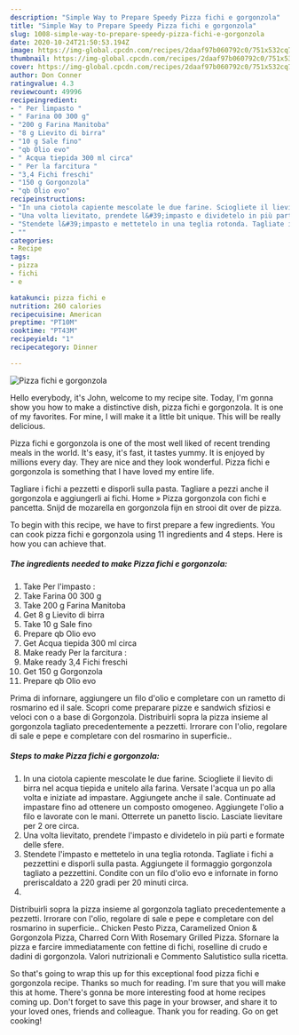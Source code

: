 ```yaml
---
description: "Simple Way to Prepare Speedy Pizza fichi e gorgonzola"
title: "Simple Way to Prepare Speedy Pizza fichi e gorgonzola"
slug: 1008-simple-way-to-prepare-speedy-pizza-fichi-e-gorgonzola
date: 2020-10-24T21:50:53.194Z
image: https://img-global.cpcdn.com/recipes/2daaf97b060792c0/751x532cq70/pizza-fichi-e-gorgonzola-recipe-main-photo.jpg
thumbnail: https://img-global.cpcdn.com/recipes/2daaf97b060792c0/751x532cq70/pizza-fichi-e-gorgonzola-recipe-main-photo.jpg
cover: https://img-global.cpcdn.com/recipes/2daaf97b060792c0/751x532cq70/pizza-fichi-e-gorgonzola-recipe-main-photo.jpg
author: Don Conner
ratingvalue: 4.3
reviewcount: 49996
recipeingredient:
- " Per limpasto "
- " Farina 00 300 g"
- "200 g Farina Manitoba"
- "8 g Lievito di birra"
- "10 g Sale fino"
- "qb Olio evo"
- " Acqua tiepida 300 ml circa"
- " Per la farcitura "
- "3,4 Fichi freschi"
- "150 g Gorgonzola"
- "qb Olio evo"
recipeinstructions:
- "In una ciotola capiente mescolate le due farine. Sciogliete il lievito di birra nel acqua tiepida e unitelo alla farina. Versate l&#39;acqua un po alla volta e iniziate ad impastare. Aggiungete anche il sale. Continuate ad impastare fino ad ottenere un composto omogeneo. Aggiungete l&#39;olio a filo e lavorate con le mani. Otterrete un panetto liscio. Lasciate lievitare per 2 ore circa."
- "Una volta lievitato, prendete l&#39;impasto e dividetelo in più parti e formate delle sfere."
- "Stendete l&#39;impasto e mettetelo in una teglia rotonda. Tagliate i fichi a pezzettini e disporli sulla pasta. Aggiungete il formaggio gorgonzola tagliato a pezzettini. Condite con un filo d&#39;olio evo e infornate in forno preriscaldato a 220 gradi per 20 minuti circa."
- ""
categories:
- Recipe
tags:
- pizza
- fichi
- e

katakunci: pizza fichi e 
nutrition: 260 calories
recipecuisine: American
preptime: "PT10M"
cooktime: "PT43M"
recipeyield: "1"
recipecategory: Dinner

---
```



![Pizza fichi e gorgonzola](https://img-global.cpcdn.com/recipes/2daaf97b060792c0/751x532cq70/pizza-fichi-e-gorgonzola-recipe-main-photo.jpg)

Hello everybody, it's John, welcome to my recipe site. Today, I'm gonna show you how to make a distinctive dish, pizza fichi e gorgonzola. It is one of my favorites. For mine, I will make it a little bit unique. This will be really delicious.

Pizza fichi e gorgonzola is one of the most well liked of recent trending meals in the world. It's easy, it's fast, it tastes yummy. It is enjoyed by millions every day. They are nice and they look wonderful. Pizza fichi e gorgonzola is something that I have loved my entire life.

Tagliare i fichi a pezzetti e disporli sulla pasta. Tagliare a pezzi anche il gorgonzola e aggiungerli ai fichi. Home » Pizza gorgonzola con fichi e pancetta. Snijd de mozarella en gorgonzola fijn en strooi dit over de pizza.


To begin with this recipe, we have to first prepare a few ingredients. You can cook pizza fichi e gorgonzola using 11 ingredients and 4 steps. Here is how you can achieve that.

<!--inarticleads1-->

##### The ingredients needed to make Pizza fichi e gorgonzola:

1. Take  Per l&#39;impasto :
1. Take  Farina 00 300 g
1. Take 200 g Farina Manitoba
1. Get 8 g Lievito di birra
1. Take 10 g Sale fino
1. Prepare qb Olio evo
1. Get  Acqua tiepida 300 ml circa
1. Make ready  Per la farcitura :
1. Make ready 3,4 Fichi freschi
1. Get 150 g Gorgonzola
1. Prepare qb Olio evo


Prima di infornare, aggiungere un filo d&#39;olio e completare con un rametto di rosmarino ed il sale. Scopri come preparare pizze e sandwich sfiziosi e veloci con o a base di Gorgonzola. Distribuirli sopra la pizza insieme al gorgonzola tagliato precedentemente a pezzetti. Irrorare con l&#39;olio, regolare di sale e pepe e completare con del rosmarino in superficie.. 

<!--inarticleads2-->

##### Steps to make Pizza fichi e gorgonzola:

1. In una ciotola capiente mescolate le due farine. Sciogliete il lievito di birra nel acqua tiepida e unitelo alla farina. Versate l&#39;acqua un po alla volta e iniziate ad impastare. Aggiungete anche il sale. Continuate ad impastare fino ad ottenere un composto omogeneo. Aggiungete l&#39;olio a filo e lavorate con le mani. Otterrete un panetto liscio. Lasciate lievitare per 2 ore circa.
1. Una volta lievitato, prendete l&#39;impasto e dividetelo in più parti e formate delle sfere.
1. Stendete l&#39;impasto e mettetelo in una teglia rotonda. Tagliate i fichi a pezzettini e disporli sulla pasta. Aggiungete il formaggio gorgonzola tagliato a pezzettini. Condite con un filo d&#39;olio evo e infornate in forno preriscaldato a 220 gradi per 20 minuti circa.
1. 


Distribuirli sopra la pizza insieme al gorgonzola tagliato precedentemente a pezzetti. Irrorare con l&#39;olio, regolare di sale e pepe e completare con del rosmarino in superficie.. Chicken Pesto Pizza, Caramelized Onion &amp; Gorgonzola Pizza, Charred Corn With Rosemary Grilled Pizza. Sfornare la pizza e farcire immediatamente con fettine di fichi, roselline di crudo e dadini di gorgonzola. Valori nutrizionali e Commento Salutistico sulla ricetta. 

So that's going to wrap this up for this exceptional food pizza fichi e gorgonzola recipe. Thanks so much for reading. I'm sure that you will make this at home. There's gonna be more interesting food at home recipes coming up. Don't forget to save this page in your browser, and share it to your loved ones, friends and colleague. Thank you for reading. Go on get cooking!
